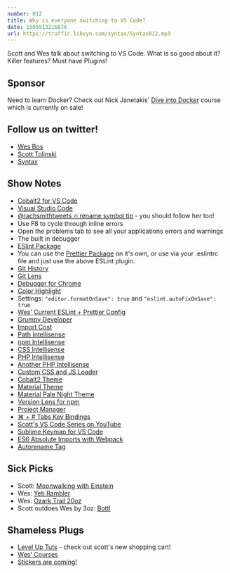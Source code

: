 ```yaml
---
number: 012
title: Why is everyone switching to VS Code?
date: 1505913216876
url: https://traffic.libsyn.com/syntax/Syntax012.mp3
---
```


Scott and Wes talk about switching to VS Code. What is so good about it? Killer features? Must have Plugins!

## Sponsor

Need to learn Docker? Check out Nick Janetakis' [Dive into Docker](https://diveintodocker.com/ref-bwfff) course which is currently on sale!

## Follow us on twitter!

- [Wes Bos](https://twitter.com/wesbos)
- [Scott Tolinski](https://twitter.com/stolinski)
- [Syntax](https://twitter.com/SyntaxFM)

## Show Notes

- [Cobalt2 for VS Code](https://marketplace.visualstudio.com/items?itemName=wesbos.theme-cobalt2)
- [Visual Studio Code](https://code.visualstudio.com/)
- [@rachsmithtweets 🔥 rename symbol tip](https://twitter.com/rachsmithtweets/status/907350440634748928) - you should follow her too!
- Use F8 to cycle through inline errors
- Open the problems tab to see all your applications errors and warnings
- The built in debugger
- [ESlint Package](https://marketplace.visualstudio.com/items?itemName=dbaeumer.vscode-eslint)
- You can use the [Prettier Package](https://marketplace.visualstudio.com/items?itemName=esbenp.prettier-vscode) on it's own, or use via your .eslintrc file and just use the above ESLint plugin.
- [Git History](https://marketplace.visualstudio.com/items?itemName=donjayamanne.githistory)
- [Git Lens](https://marketplace.visualstudio.com/items?itemName=eamodio.gitlens)
- [Debugger for Chrome](https://marketplace.visualstudio.com/items?itemName=msjsdiag.debugger-for-chrome)
- [Color Highlight](https://marketplace.visualstudio.com/items?itemName=naumovs.color-highlight)
- Settings: `"editor.formatOnSave": true` and `"eslint.autoFixOnSave": true`
- [Wes' Current ESLint + Prettier Config](http://wes.io/maOn)
- [Grumpy Developer](https://twitter.com/kurtinatlanta/status/909821362197401601)
- [Import Cost](https://marketplace.visualstudio.com/items?itemName=wix.vscode-import-cost)
- [Path Intellisense](https://marketplace.visualstudio.com/items?itemName=christian-kohler.path-intellisense)
- [npm Intellisense](https://marketplace.visualstudio.com/items?itemName=christian-kohler.npm-intellisense)
- [CSS Intellisense](https://marketplace.visualstudio.com/items?itemName=Zignd.html-css-class-completion)
- [PHP Intellisense](https://marketplace.visualstudio.com/items?itemName=HvyIndustries.crane)
- [Another PHP Intellisense](https://marketplace.visualstudio.com/items?itemName=felixfbecker.php-intellisense)
- [Custom CSS and JS Loader](https://marketplace.visualstudio.com/items?itemName=be5invis.vscode-custom-css)
- [Cobalt2 Theme](https://marketplace.visualstudio.com/items?itemName=wesbos.theme-cobalt2)
- [Material Theme](https://marketplace.visualstudio.com/items?itemName=Equinusocio.vsc-material-theme)
- [Material Pale Night Theme](https://marketplace.visualstudio.com/items?itemName=whizkydee.material-palenight-theme)
- [Version Lens for npm](https://marketplace.visualstudio.com/items?itemName=pflannery.vscode-versionlens)
- [Project Manager](https://marketplace.visualstudio.com/items?itemName=alefragnani.project-manager)
- [⌘ + # Tabs Key Bindings](https://gist.github.com/stolinski/f49adedf7053b76634f437e824188a70)
- [Scott's VS Code Series on YouTube](https://www.youtube.com/watch?v=4q1tD39Mk_A)
- [Sublime Keymap for VS Code](https://marketplace.visualstudio.com/items?itemName=ms-vscode.sublime-keybindings)
- [ES6 Absolute Imports with Webpack](https://moduscreate.com/es6-es2015-import-no-relative-path-webpack/)
- [Autorename Tag](https://marketplace.visualstudio.com/items?itemName=formulahendry.auto-rename-tag)

## Sick Picks

- Scott: [Moonwalking with Einstein](http://amzn.to/2ycbnul)
- Wes: [Yeti Rambler](http://yeti.com/rambler)
- Wes: [Ozark Trail 20oz](https://www.walmart.com/ip/Ozark-Trail-20-Ounce-Double-Wall-Vacuum-Sealed-Tumbler/178742177)
- Scott outdoes Wes by 3oz: [Bottl](https://www.amazon.com/BOTTL-Stainless-Bottle-Growler-Bigger/dp/B01ICB6N90)

## Shameless Plugs

- [Level Up Tuts](https://www.leveluptutorials.com/) - check out scott's new shopping cart!
- [Wes' Courses](https://wesbos.com/courses)
- [Stickers are coming!](https://bos.af/)
